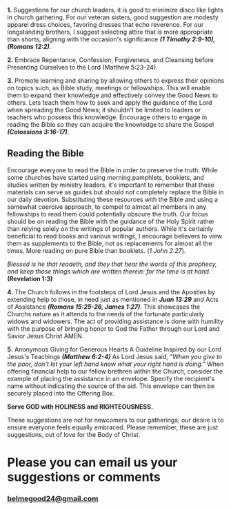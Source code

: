 **1.** Suggestions for our church leaders, it is good to minimize disco like lights in church gathering. For our veteran sisters, good suggestion are modesty apparel dress choices, favoring dresses that echo reverence. For our longstanding brothers, I suggest selecting attire that is more appropriate than shorts, aligning with the occasion's significance ***(1 Timothy 2:9-10), (Romans 12:2)***.

**2.** 
Embrace Repentance, Confession, Forgiveness, and Cleansing before Presenting Ourselves to the Lord (Matthew 5:23-24).

**3.**
Promote learning and sharing by allowing others to express their opinions on topics such, as Bible study, meetings or fellowships. This will enable them to expand their knowledge and effectively convey the Good News to others. Lets teach them how to seek and apply the guidance of the Lord when spreading the Good News; it shouldn't be limited to leaders or teachers who possess this knowledge. Encourage others to engage in reading the Bible so they can acquire the knowledge to share the Gospel ***(Colossians 3:16-17)***.

## Reading the Bible
Encourage everyone to read the Bible in order to preserve the truth. While some churches have started using morning pamphlets, booklets, and studies written by ministry leaders, it's important to remember that these materials can serve as guides but should not completely replace the Bible in our daily devotion. Substituting these resources with the Bible and using a somewhat coercive approach, to compel to almost all members in any fellowships to read them could potentially obscure the truth. Our focus should be on reading the Bible with the guidance of the Holy Spirit rather than relying solely on the writings of popular authors. While it's certainly beneficial to read books and various writings, I encourage believers to view them as supplements to the Bible, not as replacements for almost all the times. More reading on pure Bible than booklets. (*1 John 2:27*).

*Blessed is he that readeth, and they that hear the words of this prophecy, and keep those things which are written therein: for the time is at hand.* **(Revelation 1:3)**

**4.**
The Church follows in the footsteps of Lord Jesus and the Apostles by extending help to those, in need just as mentioned in ***Juan 13:29*** and Acts of Assistance ***(Romans 15:25-26, James 1:27)***. This showcases the Churchs nature as it attends to the needs of the fortunate particularly widows and widowers. The act of providing assistance is done with humility with the purpose of bringing honor to God the Father through our Lord and Savior Jesus Christ AMEN.

**5.**
Anonymous Giving for Generous Hearts
A Guideline Inspired by our Lord Jesus's Teachings ***(Matthew 6:2-4)***
As Lord Jesus said, *"When you give to the poor, don't let your left hand know what your right hand is doing."* When offering financial help to our fellow brethren within the Church, consider the example of placing the assistance in an envelope. Specify the recipient's name without indicating the source of the aid. This envelope can then be securely placed into the Offering Box.

**Serve GOD with HOLINESS and RIGHTEOUSNESS.**

These suggestions are not for newcomers to our gatherings; our desire is to ensure everyone feels equally embraced.
Please remember, these are just suggestions, out of love for the Body of Christ.

# Please you can email us your suggestions or comments
### belmegood24@gmail.com


